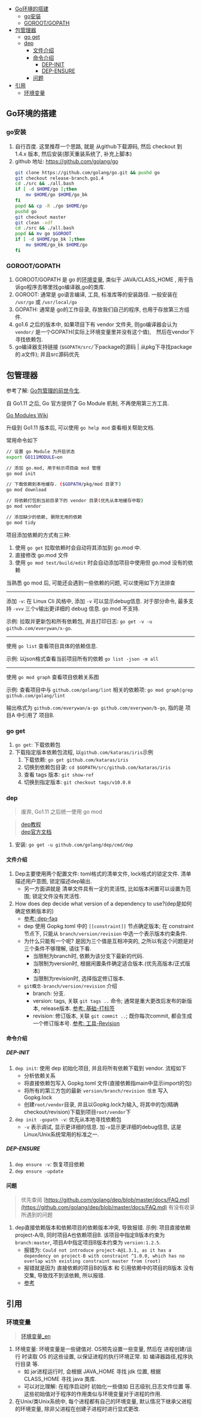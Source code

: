 <!-- TOC -->

- [Go环境的搭建](#go环境的搭建)
    - [go安装](#go安装)
    - [GOROOT/GOPATH](#gorootgopath)
- [包管理器](#包管理器)
    - [go get](#go-get)
    - [dep](#dep)
        - [文件介绍](#文件介绍)
        - [命令介绍](#命令介绍)
            - [DEP-INIT](#dep-init)
            - [DEP-ENSURE](#dep-ensure)
        - [问题](#问题)
- [引用](#引用)
    - [环境变量](#环境变量)

<!-- /TOC -->

## Go环境的搭建
### go安装
1. 自行百度. 这里推荐一个思路, 就是 从github下载源码, 然后 checkout 到 1.4.x 版本, 然后安装(那天重装系统了, 补充上脚本)
2. github 地址: https://github.com/golang/go
    ```Bash
    git clone https://github.com/golang/go.git && pushd go
    git checkout release-branch.go1.4
    cd ./src && ./all.bash
    if [ -d $HOME/go ];then 
        mv $HOME/go $HOME/go_bk
    fi
    popd && cp -R ./go $HOME/go
    pushd go
    git checkout master
    git clean -xdf
    cd ./src && ./all.bash
    popd && mv go $GOROOT
    if [ -d $HOME/go_bk ];then 
        mv $HOME/go_bk $HOME/go
    fi
    ```
### GOROOT/GOPATH
1. GOROOT/GOPATH 是 go 的[环境变量](#环境变量), 类似于 JAVA/CLASS_HOME , 用于告诉go程序去哪里找go编译器,go的类库.
2. GOROOT: 通常是 go语言编译, 工具, 标准库等的安装路径. 一般安装在 `/usr/go` 或 `/usr/local/go`
3. GOPATH: 通常是 go的工作目录, 存放我们自己的程序, 也用于存放第三方组件.
4. go1.6 之后的版本中, 如果项目下有 vendor 文件夹, 则go编译器会认为 `vendor/` 是一个GOPATH(实际上环境变量里并没有这个值),　然后在vendor下寻找依赖包.
5. go编译器支持链接 (`$GOPATH/src/`下package的源码 | 从pkg下寻找package的.a文件); 并且src源码优先

## 包管理器
参考了解: [Go包管理的前世今生](http://www.infoq.com/cn/articles/history-go-package-management). 

自 Go1.11 之后, Go 官方提供了 Go Module 机制, 不再使用第三方工具.

[Go Modules Wiki](https://github.com/golang/go/wiki/Modules)

升级到 Go1.11 版本后, 可以使用 `go help mod` 查看相关帮助文档.

常用命令如下
```Bash
// 设置 go Module 为开启状态
export GO111MODULE=on

// 添加 go.mod, 用于标示项目由 mod 管理
go mod init

// 下载依赖到本地缓存. ($GOPATH/pkg/mod 目录下)
go mod download

// 将依赖打包到当前目录下的 vendor 目录(优先从本地缓存中取)
go mod vendor

// 添加缺少的依赖, 删除无用的依赖
go mod tidy
```

项目添加依赖的方式有三种: 
1. 使用 `go get` 拉取依赖时会自动将其添加到 go.mod 中.
2. 直接修改 go.mod 文件
3. 使用 `go mod test/build/edit` 时会自动添加项目中使用但 go.mod 没有的依赖

当熟悉 go mod 后, 可能还会遇到一些依赖的问题, 可以使用如下方法排查

----

添加 `-v`: 在 Linux Cli 风格中, 添加 `-v` 可以显示debug信息. 对于部分命令, 最多支持 `-vvv` 三个v输出更详细的 debug 信息. go mod 不支持.

示例: 拉取并更新包和所有依赖包, 并且打印日志: `go get -v -u github.com/everywan/x-go`. 

----

使用 `go list` 查看项目具体的依赖信息.

示例: 以json格式查看当前项目所有的依赖 `go list -json -m all`

----

使用 `go mod graph` 查看项目依赖关系图

示例: 查看项目中与 `github.com/golang/lint` 相关的依赖项: `go mod graph|grep github.com/golang/lint`

输出格式为 `github.com/everywan/a-go github.com/everywan/b-go`, 指的是 项目A 中引用了 项目B.

### go get
1. `go get`: 下载依赖包
2. 下载指定版本依赖包流程, 以`github.com/kataras/iris`示例
    1. 下载依赖: `go get github.com/kataras/iris`
    2. 切换到依赖包目录: `cd $GOPATH/src/github.com/kataras/iris`
    3. 查看 tags 版本: `git show-ref`
    4. 切换到指定版本: `git checkout tags/v10.0.0`

### dep
> 废弃, Go1.11 之后统一使用 go mod

> [dep教程](https://tonybai.com/2017/06/08/first-glimpse-of-dep/)   
> [dep官方文档](https://golang.github.io/dep/docs/introduction.html)

1. 安装: `go get -u github.com/golang/dep/cmd/dep`

#### 文件介绍
1. Dep主要使用两个配置文件: toml格式的清单文件, lock格式的锁定文件. 清单描述用户意图, 锁定描述dep输出.
    - 另一方面讲就是 清单文件具有一定的灵活性, 比如版本闲置可以设置为范围; 锁定文件没有灵活性.
2. How does dep decide what version of a dependency to use?(dep是如何确定依赖版本的)
    - [参考: dep-faq](https://github.com/golang/dep/blob/master/docs/FAQ.md)
    - dep 使用 Gopkg.toml 中的 `[[constraint]]` 节点确定版本; 在 constraint 节点下, 只能从 `branch/version/revision` 中选一个表示版本约束条件.
    - 为什么只能有一个呢? 是因为三个值是互相冲突的, 之所以有这个问题是对三个条件不够理解, 请往下看.
        - 当限制为branch时, 依赖为该分支下最新的代码.
        - 当限制为version时, 根据闲置条件确定适合版本.(优先高版本/正式版本)
        - 当限制为revision时, 选择指定修订版本.
    - `git概念-branch/version/revision` 介绍
        - branch: 分支.
        - version: tags, 关联 `git tags ..` 命令; 通常是重大更改后发布的新版本, release版本. [参考: 基础-打标签](https://git-scm.com/book/zh/v1/Git-基础-打标签)
        - revision: 修订版本, 关联 `git commit ..`; 既你每次commit, 都会生成一个修订版本号. [参考: 工具-Revision](https://git-scm.com/book/zh/v1/Git-工具-修订版本（Revision）选择)
    
#### 命令介绍
##### DEP-INIT
1. `dep init`: 使用 dep 初始化项目, 并且将所有依赖下载到 vendor. 流程如下
    - 分析依赖关系
    - 将直接依赖包写入 Gopkg.toml 文件(直接依赖指main中显示import的包)
    - 将所有的第三方包的最新 `version/branch/revision 信息` 写入 Gopkg.lock
    - 创建`root/vendor`目录, 并且以Gopkg.lock为输入, 将其中的包(精确checkout/revision)下载到项目`root/vendor`下
2. `dep init -gopath -v`: 优先从本地寻找依赖包
    - `-v` 表示调试, 显示更详细的信息. 加`-v`显示更详细的debug信息, 这是Linux/Unix系统常用的标准之一.
##### DEP-ENSURE
1. `dep ensure -v`: 恢复项目依赖
2. `dep ensure -update`

#### 问题
> 优先查阅 [https://github.com/golang/dep/blob/master/docs/FAQ.md](https://github.com/golang/dep/blob/master/docs/FAQ.md) 有没有收录所遇到的问题

1. dep直接依赖版本和依赖项目的依赖版本冲突, 导致报错. 示例: 项目直接依赖 project-A/B, 同时项目A也依赖项目B. 该项目中指定B版本约束为 `branch:master`, 项目A中指定项目B版本约束为 `version:1.2.5`.
    - 报错为: `Could not introduce project-A@1.3.1, as it has a dependency on project-B with constraint ^1.0.0, which has no overlap with existing constraint master from (root)`
    - 报错就是因为 直接依赖的项目B的版本 和 引用依赖中的项目的B版本 没有交集, 导致找不到该依赖, 所以报错.
    - [参考](https://github.com/golang/dep/blob/master/docs/FAQ.md#how-do-i-constrain-a-transitive-dependency-s-version)


## 引用
### 环境变量
> [环境变量_en](https://en.wikipedia.org/wiki/Environment_variable)
1. 环境变量: 环境变量是一些键值对. OS预先设置一些变量, 然后在 进程创建/运行 时读取 OS 的这些设置, 以保证进程的执行环境正常. 如 编译器路径,程序执行目录 等. 
    - 如 jar进程运行时, 会根据 JAVA_HOME 寻找 jdk 位置, 根据 CLASS_HOME 寻找 java 类库.
    - 可以对比理解: 在程序启动时 初始化一些值如 日志级别,日志文件位置 等. 这些初始值对于程序的作用类似与环境变量对于进程的作用.
1. 在Unix/类Unix系统中, 每个进程都有自己的环境变量, 默认情况下继承父进程的环境变量, 除非父进程在创建子进程时进行显式更改.
